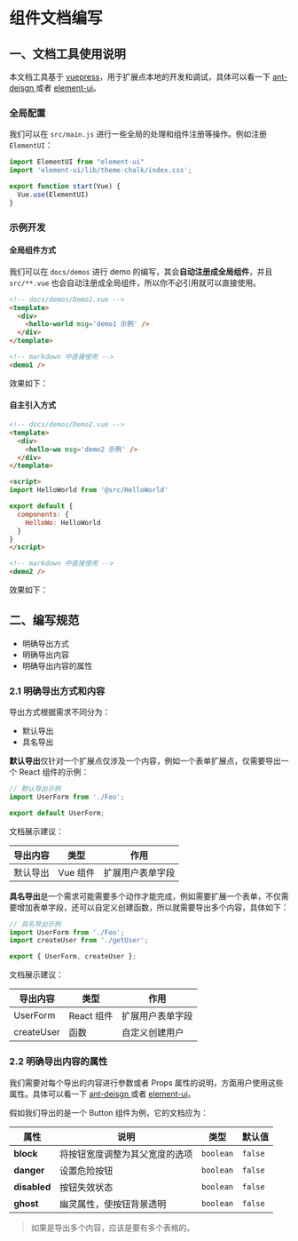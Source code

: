 # 组件文档编写

## 一、文档工具使用说明

本文档工具基于 [vuepress](https://www.vuepress.cn/)，用于扩展点本地的开发和调试，具体可以看一下 [ant-deisgn ](https://ant.design/components/button-cn/)或者 [element-ui](https://element-plus.gitee.io/)。

### 全局配置

我们可以在 `src/main.js` 进行一些全局的处理和组件注册等操作。例如注册 `ElementUI`：

```js
import ElementUI from "element-ui"
import 'element-ui/lib/theme-chalk/index.css';

export function start(Vue) {
  Vue.use(ElementUI)
}
```

### 示例开发

#### 全局组件方式

我们可以在 `docs/demos` 进行 demo 的编写，其会**自动注册成全局组件**，并且 `src/**.vue` 也会自动注册成全局组件，所以你不必引用就可以直接使用。

```html
<!-- docs/demos/Demo1.vue -->
<template>
  <div>
    <hello-world msg='demo1 示例' />
  </div>
</template>
```

```html
<!-- markdown 中直接使用 -->
<demo1 />
```

效果如下：

<demo1 />

#### 自主引入方式


```html
<!-- docs/demos/Demo2.vue -->
<template>
  <div>
    <hello-wo msg='demo2 示例' />
  </div>
</template>

<script>
import HelloWorld from '@src/HelloWorld'

export default {
  components: {
    HelloWo: HelloWorld
  }
}
</script>
```

```html
<!-- markdown 中直接使用 -->
<demo2 />
```

效果如下：

<demo2 />


## 二、编写规范

- 明确导出方式
- 明确导出内容
- 明确导出内容的属性

### 2.1 明确导出方式和内容

导出方式根据需求不同分为：

- 默认导出
- 具名导出

**默认导出**仅针对一个扩展点仅涉及一个内容，例如一个表单扩展点，仅需要导出一个 React 组件的示例：

```js
// 默认导出示例
import UserForm from './Foo';

export default UserForm;
```

文档展示建议：

| 导出内容 | 类型       | 作用             |
| -------- | ---------- | ---------------- |
| 默认导出 | Vue 组件 | 扩展用户表单字段 |

**具名导出**是一个需求可能需要多个动作才能完成，例如需要扩展一个表单，不仅需要增加表单字段，还可以自定义创建函数，所以就需要导出多个内容，具体如下：

```javascript
// 具名导出示例
import UserForm from './Foo';
import createUser from './getUser';

export { UserForm, createUser };
```

文档展示建议：

| 导出内容   | 类型       | 作用             |
| ---------- | ---------- | ---------------- |
| UserForm   | React 组件 | 扩展用户表单字段 |
| createUser | 函数       | 自定义创建用户   |

### 2.2 明确导出内容的属性

我们需要对每个导出的内容进行参数或者 Props 属性的说明，方面用户使用这些属性。具体可以看一下 [ant-deisgn ](https://ant.design/components/button-cn/)或者 [element-ui](https://element-plus.gitee.io/)。

假如我们导出的是一个 Button 组件为例，它的文档应为：

| 属性 | 说明 | 类型 | 默认值 |
| --- | --- | --- | --- |
| **block** | 将按钮宽度调整为其父宽度的选项 | `boolean` | `false` |
| **danger** | 设置危险按钮 | `boolean` | `false` |
| **disabled** | 按钮失效状态 | `boolean` | `false` |
| **ghost** | 幽灵属性，使按钮背景透明 | `boolean` | `false` |

> 如果是导出多个内容，应该是要有多个表格的。

